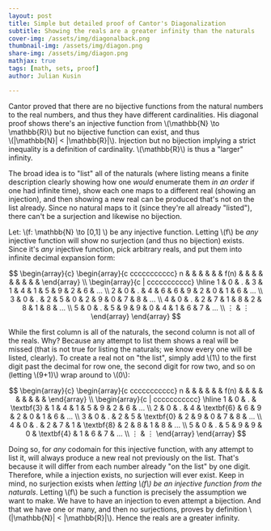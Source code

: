 ```yaml
---
layout: post
title: Simple but detailed proof of Cantor's Diagonalization
subtitle: Showing the reals are a greater infinity than the naturals
cover-img: /assets/img/diagonalback.png
thumbnail-img: /assets/img/diagon.png 
share-img: /assets/img/diagon.png
mathjax: true
tags: [math, sets, proof]
author: Julian Kusin

---
```

Cantor proved that there are no bijective functions from the natural numbers to the real numbers, and thus they have different cardinalities. His diagonal proof shows there's an injective function from \\(\mathbb{N} \to \mathbb{R}\\) but no bijective function can exist, and thus  
\\(|\mathbb{N}| < |\mathbb{R}|\\). Injection but no bijection implying a strict inequality is a definition of cardinality. \\(\mathbb{R}\\) is thus a "larger" infinity.

<!---
There's a bijection, and thus equal cardinality, between \\(\mathbb{N}\\) and \\(\mathbb{R}\\) if and only if (\\(\iff\\)) there is at least one bijective function from \\(\mathbb{N} \to \mathbb{R}\\). 
Remember a bijective function \\(f\\), in this case from \\(\mathbb{N} \to \mathbb{R}\\), implies an inverse function, i.e. another bijective function, in this case \\(f^{-1}\\) from \\(\mathbb{R} \to \mathbb{N}\\).
This means we only need to attack one function of a function-inverse function (bijective) pair to disprove a bijection and thus disprove a shared cardinality between the naturals and reals.
-->

The broad idea is to "list" all of the naturals (where listing means a finite description clearly showing how one *would* enumerate them *in an order* if one had infinite time), show each one maps to a different real (showing an injection), and then showing a new real can be produced that's not on the list already. Since no natural maps to it (since they're all already "listed"), there can't be a surjection and likewise no bijection.

Let: \\(f: \mathbb{N} \to [0,1] \\) be any injective function. Letting \\(f\\) be *any* injective function will show no surjection (and thus no bijection) exists. Since it's *any* injective function, pick arbitrary reals, and put them into infinite decimal expansion form:

$$
\begin{array}{c}
\begin{array}{c  ccccccccccc}
n & & & &  & & f(n) &  &  & &  &  &  &   &  & 
\end{array}
\\
\begin{array}{c | ccccccccccc}
\hline
1 & 0 & . & 3 & 1 & 4 & 1 & 5 & 9 & 2 & 6 & ... \\
2 & 0 & . & 4 & 6 & 6 & 9 & 2 & 0 & 1 & 6 & ...  \\
3 & 0 & . & 2 & 5 & 0 & 2 & 9 & 0 & 7 & 8 & ... \\
4 & 0 & . & 2 & 7 & 1 & 8 & 2 & 8 & 1 & 8 & ... \\
5 & 0 & . & 5 & 9 & 9 & 0 & 4 & 1 & 6 & 7 & ... \\ 
⋮ & ⋮
\end{array}
\end{array}
$$

While the first column is all of the naturals, the second column is not all of the reals. Why? Because any attempt to list them shows a real will be missed (that is not true for listing the naturals; we know every one will be listed, clearly). To create a real not on "the list", simply add \\(1\\) to 
the first digit past the decimal for row one, the second digit for row two, and so on (letting \\(9+1)\\) wrap around to \\(0\\):

$$
\begin{array}{c}
\begin{array}{c  ccccccccccc}
n & & & &  & & f(n) &  &  & &  &  &  &   &  & 
\end{array}
\\
\begin{array}{c | ccccccccccc}
\hline
1 & 0 & . & \textbf{3} & 1 & 4 & 1 & 5 & 9 & 2 & 6 & ... \\
2 & 0 & . & 4 & \textbf{6} & 6 & 9 & 2 & 0 & 1 & 6 & ...  \\
3 & 0 & . & 2 & 5 & \textbf{0} & 2 & 9 & 0 & 7 & 8 & ... \\
4 & 0 & . & 2 & 7 & 1 & \textbf{8} & 2 & 8 & 1 & 8 & ... \\
5 & 0 & . & 5 & 9 & 9 & 0 & \textbf{4} & 1 & 6 & 7 & ... \\ 
⋮ & ⋮
\end{array}
\end{array}
$$

Doing so, for *any* codomain for this injective function, with any attempt to list it, will always produce a new real not previously on the list. That's because it will differ from each number already "on the list" by one digit. Therefore, while a injection exists, no surjection will ever exist. Keep in mind, no surjection exists when *letting \\(f\\) be an injective function from the naturals*. Letting \\(f\\) be such a function is precisely the assumption we want to make. We have to have an injection to even attempt a bijection. And that we have one or many, and then no surjections, proves by definition 
\\(|\mathbb{N}| < |\mathbb{R}|\\). Hence the reals are a greater infinity. 



